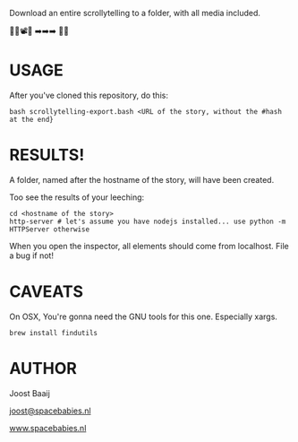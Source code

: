 Download an entire scrollytelling to a folder, with all media included.

📗🌇📽🎹 ➡️➡️➡️ 💾📂

# USAGE

After you've cloned this repository, do this:

```
bash scrollytelling-export.bash <URL of the story, without the #hash at the end}
```

# RESULTS!

A folder, named after the hostname of the story, will have been created.

Too see the results of your leeching:

```
cd <hostname of the story>
http-server # let's assume you have nodejs installed... use python -m HTTPServer otherwise
```

When you open the inspector, all elements should come from localhost. File a bug if not!

# CAVEATS

On OSX, You're gonna need the GNU tools for this one. Especially xargs.

```
brew install findutils
```

# AUTHOR

Joost Baaij

joost@spacebabies.nl

www.spacebabies.nl
